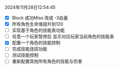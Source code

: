 2024年11月28日12:54:45
- [x] Block 成功Miss 改成 -3血量
- [x] 所有角色生命值提升到120
- [ ] 实现基于角色的技能表功能
- [ ] 任意一个玩家暂停后 显示对应玩家当前角色的技能表
- [x] 配置一个角色的技能控制
- [ ] 完成技能连招功能
- [ ] 测试技能控制
- [ ] 重新配置其他所有角色的技能与伤害